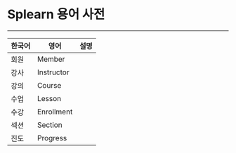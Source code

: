# Splearn 용어 사전

---

| 한국어 | 영어         | 설명 |
|-----|------------|----|
| 회원  | Member     |    |
| 강사  | Instructor |    |
| 강의  | Course     |    |
| 수업  | Lesson     |    |
| 수강  | Enrollment |    |
| 섹션  | Section    |    |
| 진도  | Progress   |    |

